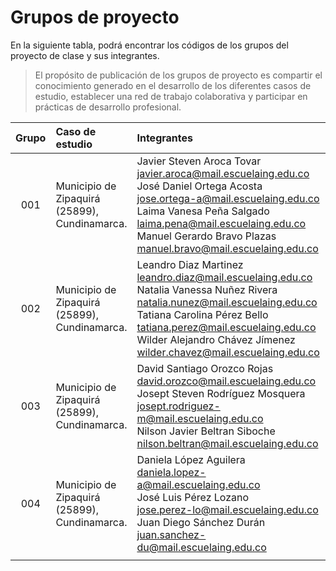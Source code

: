 # Grupos de proyecto

En la siguiente tabla, podrá encontrar los códigos de los grupos del proyecto de clase y sus integrantes. 

> El propósito de publicación de los grupos de proyecto es compartir el conocimiento generado en el desarrollo de los diferentes casos de estudio, establecer una red de trabajo colaborativa y participar en prácticas de desarrollo profesional.

| Grupo | Caso de estudio                                | Integrantes                                                                                                                                                                                                                                                                                          | Observaciones                     |
|:-----:|:-----------------------------------------------|:-----------------------------------------------------------------------------------------------------------------------------------------------------------------------------------------------------------------------------------------------------------------------------------------------------|:----------------------------------|
|  001  | Municipio de Zipaquirá (25899), Cundinamarca.  | Javier Steven Aroca Tovar<br>javier.aroca@mail.escuelaing.edu.co<br>José Daniel Ortega Acosta<br>jose.ortega-a@mail.escuelaing.edu.co<br>Laima Vanesa Peña Salgado<br>laima.pena@mail.escuelaing.edu.co<br>Manuel Gerardo Bravo Plazas<br>manuel.bravo@mail.escuelaing.edu.co                        | Pregrado. Desarrollado completo   |
|  002  | Municipio de Zipaquirá (25899), Cundinamarca.  | Leandro Diaz Martinez<br>leandro.diaz@mail.escuelaing.edu.co<br>Natalia Vanessa Nuñez Rivera<br>natalia.nunez@mail.escuelaing.edu.co<br>Tatiana Carolina Pérez Bello<br>tatiana.perez@mail.escuelaing.edu.co<br>Wilder Alejandro Chávez Jímenez<br>wilder.chavez@mail.escuelaing.edu.co              | Pregrado. Desarrollado completo   |
|  003  | Municipio de Zipaquirá (25899), Cundinamarca.  | David Santiago Orozco Rojas<br>david.orozco@mail.escuelaing.edu.co<br>Josept Steven Rodríguez Mosquera<br>josept.rodriguez-m@mail.escuelaing.edu.co<br>Nilson Javier Beltran Siboche<br>nilson.beltran@mail.escuelaing.edu.co                                                                        | Pregrado. Desarrollado completo   |
|  004  | Municipio de Zipaquirá (25899), Cundinamarca.  | Daniela López Aguilera<br>daniela.lopez-a@mail.escuelaing.edu.co<br>José Luis Pérez Lozano<br>jose.perez-lo@mail.escuelaing.edu.co<br>Juan Diego Sánchez Durán<br>juan.sanchez-du@mail.escuelaing.edu.co                                                                                             | Pregrado. Desarrollado completo   |
|       |                                                |                                                                                                                                                                                                                                                                                                      |                                   |







